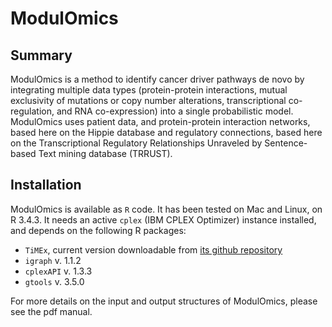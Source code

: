 # ModulOmics

## Summary
ModulOmics is a method to identify cancer driver pathways de novo by integrating multiple data types (protein-protein interactions, mutual exclusivity of mutations or copy number alterations, transcriptional co-regulation, and RNA co-expression) into a single probabilistic model. ModulOmics uses patient data, and protein-protein interaction networks, based here on the Hippie database and regulatory connections, based here on the Transcriptional Regulatory Relationships Unraveled by Sentence-based Text mining database (TRRUST).

## Installation
ModulOmics is available as ```R``` code. It has been tested on Mac and Linux, on R 3.4.3. It needs an active ```cplex``` (IBM CPLEX Optimizer) instance installed, and depends on the following R packages:
* ```TiMEx```, current version downloadable from [its github repository](https://githhub.com/csimona/TiMEx)
* ```igraph``` v. 1.1.2
* ```cplexAPI``` v. 1.3.3
* ```gtools``` v. 3.5.0

For more details on the input and output structures of ModulOmics, please see the pdf manual.


